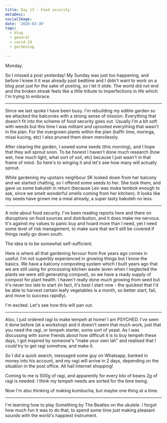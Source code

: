 ```yaml
---
title: Day 13 - Food security
metaDesc: 
socialImage: 
date: '2020-03-30'
tags:
  - blog
  - general
  - covid-19
  - gardening
  
---
```


Monday.

So I missed a post yesterday! My Sunday was just too happening, and before I knew it it was already past bedtime and I didn't want to work on a blog post just for the sake of posting, so I let it slide. The world did not end and the broken streak feels like a little tribute to imperfections in life which I'm trying to embrace. 

---

Since we last spoke I have been busy. I'm rebuilding my edible garden so we attacked the balconies with a strong sense of mission. Everything that doesn't fit into the scheme of food security goes out. Usually I'm a bit soft with weeds but this time I was militant and uprooted everything that wasn't in the plan. For the overgrown plants within the plan (kaffir lime, moringa, misai kucing, etc) I also pruned them down mercilessly. 

After clearing the garden, I sowed some seeds (this morning), and I hope that they will sprout soon. To be honest I haven't done much research (how wet, how much light, what sort of soil, etc) because I just wasn't in that frame of mind. So here's to winging it and let's see how many will actually sprout. 

While gardening my upstairs neighbour SK looked down from her balcony and we started chatting, so I offered some seeds to her. She took them, and gave us some bakuteh in return (because Leo was muka tembok enough to ask, since we smelt wonderful smells coming from her kitchen). It looks like my seeds have grown me a meal already, a super tasty bakuteh no less. 

---

A note about food security. I've been reading reports here and there on disruptions on food sources and distribution, and it does make me nervous. It's against my values to panic buy and hoard more than I need, yet I need some level of risk management, to make sure that we'll still be covered if things really go down south. 

The idea is to be somewhat self-sufficient. 

Here is where all that gardening fervour from five years ago comes in useful. I'm not superbly experienced in growing things but I know the basics. We have a balcony composting system which I built years ago that we are still using for processing kitchen waste (even when I neglected the plants we were still generating compost), so we have a ready supply of compost for plant health. I haven't really done much growing from seed but it's never too late to start (in fact, it's best I start now - the quickest that I'd be able to harvest certain leafy vegetables is a month, so better start, fail, and move to success rapidly). 

I'm excited. Let's see how this will pan out. 

---

Also, I just ordered ragi to make tempeh at home! I am PSYCHED. I've seen it done before (at a workshop) and it doesn't seem that much work, just that you need the ragi, or tempeh starter, some sort of yeast. As I was discussing with some friends about how difficult it is to buy tempeh these days, I got inspired by someone's "make your own lah" and realised that I *could* try to get ragi somehow, and make it. 

So I did a quick search, messaged some guy on Whatsapp, banked in money into his account, and my ragi will arrive in 2 days, depending on the situation in the post office. All hail Internet shopping!

Coming to me is 500g of ragi, and apparently for every kilo of beans 2g of ragi is needed. I think my tempeh needs are sorted for the time being. 

Now I'm also thinking of making kombucha, but maybe one thing at a time. 

---

I'm learning how to play Something by The Beatles on the ukulele. I forgot how much fun it was to do that, to spend some time just making pleasant sounds with the world's happiest instrument. 

